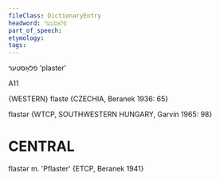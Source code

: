 ```yaml
---
fileClass: DictionaryEntry
headword: פֿלאַסטער
part_of_speech: 
etymology: 
tags: 
---
```

פֿלאַסטער
'plaster'

A11

{WESTERN}
flastɐ {CZECHIA, Beranek 1936: 65}

flastər {WTCP, SOUTHWESTERN HUNGARY, Garvin 1965: 98}

CENTRAL
========

flastər m. 'Pflaster' {ETCP, Beranek 1941}

